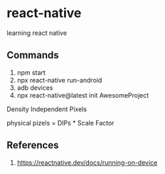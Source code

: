 # react-native
learning react native

## Commands
1. npm start
2. npx react-native run-android
3. adb devices
4. npx react-native@latest init AwesomeProject

Density Independent Pixels 

physical pizels = DIPs * Scale Factor

## References
1. https://reactnative.dev/docs/running-on-device